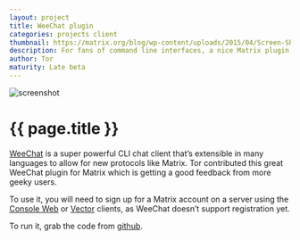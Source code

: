 ```yaml
---
layout: project
title: WeeChat plugin
categories: projects client
thumbnail: https://matrix.org/blog/wp-content/uploads/2015/04/Screen-Shot-2015-04-22-at-21.43.01-400x284.png
description: For fans of command line interfaces, a nice Matrix plugin for Weechat.
author: Tor
maturity: Late beta
---
```


![screenshot](https://matrix.org/blog/wp-content/uploads/2015/04/Screen-Shot-2015-04-22-at-21.43.01.png "{{ page.title }}")

# {{ page.title }}
[WeeChat](http://weechat.org/) is a super powerful CLI chat client that’s extensible in many languages to allow for new protocols like Matrix. Tor contributed this great WeeChat plugin for Matrix which is getting a good feedback from more geeky users.

To use it, you will need to sign up for a Matrix account on a server using the [Console Web](./console-web.html) or [Vector](./vector.html) clients, as WeeChat doesn’t support registration yet.

To run it, grab the code from [github](https://github.com/torhve/weechat-matrix-protocol-script).
